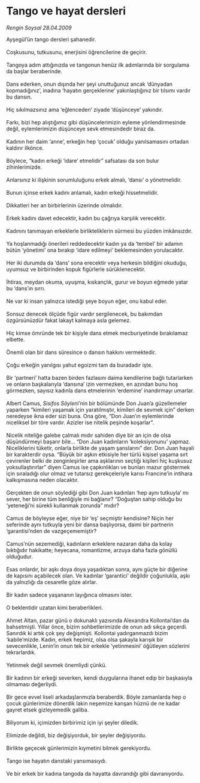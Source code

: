 # Tango ve hayat dersleri

*Rengin Soysal 28.04.2009*

<div class="taraf_structure_2col_1zq">
<div class="margen_n">



 <p>Ayşegül’ün tango dersleri şahanedir. <br/><br/>Coşkusunu, tutkusunu, enerjisini öğrencilerine de geçirir. <br/><br/>Tangoya adım attığınızda ve tangonun henüz ilk adımlarında bir sorgulama da başlar beraberinde. <br/><br/>Dans ederken, onun dışında her şeyi unuttuğunuz ancak ‘dünyadan kopmadığınız’, inadına ‘hayatın gerçeklerine’ yakınlaştığınız bir tılsımı vardır bu dansın. <br/><br/>Hiç sıkılmazsınız ama ‘eğlenceden’ ziyade ‘düşünceye’ yakındır. <br/><br/>Farkı, bizi hep alıştığımız gibi düşüncelerimizin eyleme yönlendirmesinde değil, eylemlerimizin düşünceye sevk etmesindedir biraz da. <br/><br/>Kadının her daim ‘anne’, erkeğin hep ‘çocuk’ olduğu yanılsamasını ortadan kaldırır ilkönce. <br/><br/>Böylece, “kadın erkeği ‘idare’ etmelidir” safsatası da son bulur zihinlerimizde. <br/><br/>Anlarsınız ki ilişkinin sorumluluğunu erkek almalı, ‘dansı’ o yönetmelidir. <br/><br/>Bunun içinse erkek kadını anlamalı, kadın erkeği hissetmelidir. <br/><br/>Dikkatleri her an birbirlerinin üzerinde olmalıdır. <br/><br/>Erkek kadını davet edecektir, kadın bu çağrıya karşılık verecektir. <br/><br/>Kadınını tanımayan erkeklerle birlikteliklerin sürmesi bu yüzden imkânsızdır. <br/><br/>Ya hoşlanmadığı önerileri reddedecektir kadın ya da ‘tembel’ bir adamın bütün ‘yönetimi’ ona bırakıp ‘idare edilmeyi’ beklemesinden yorulacaktır. <br/><br/>Her iki durumda da ‘dans’ sona erecektir veya herkesin bildiğini okuduğu, uyumsuz ve birbirinden kopuk figürlerle sürüklenecektir. <br/><br/>İhtiras, meydan okuma, uyuşma, kıskançlık, gurur ve boyun eğmede yatar bu ‘dans’ın sırrı. <br/><br/>Ne var ki insan yalnızca istediği şeye boyun eğer, onu kabul eder. <br/><br/>Sonsuz denecek ölçüde figür vardır sergilenecek, bu bakımdan özgürsünüzdür fakat lakayt kalmaya asla gelemez. <br/><br/>Hiç kimse ömründe tek bir kişiyle dans etmek mecburiyetinde bırakılamaz elbette. <br/><br/>Önemli olan bir dans süresince o dansın hakkını vermektedir. <br/><br/>Çoğu erkeğin yanılgısı yahut egoizmi tam da buradadır işte. <br/><br/>Bir ‘partneri’ hatta bazen birden fazlasını daima kendilerine bağlı tutarlarken ve onların başkalarıyla ‘dansına’ izin vermezken, en azından bunu hoş görmezken, sayısız kadınla dans etmelerinin ‘erdemine’ inandırmayı umarlar. <br/><br/>Albert Camus, <i>Sisifos Söylen</i>i’nin bir bölümünde Don Juan’a güzellemeler yaparken “kimileri yaşamak için yaratılmıştır, kimileri de sevmek için” derken neredeyse ikna eder sizi buna. Ona göre, “Don Juan’ın eylemlerinde niceliksel bir töre vardır. Azizler ise nitelik peşinde koşarlar”. <br/><br/>Nicelik niteliğe galebe çalmalı mıdır sahiden diye bir an için de olsa düşündürmeyi başarır bile... “Don Juan kadınların ‘koleksiyonunu’ yapmaz. Niceliklerini tüketir, onlarla birlikte de yaşam şanslarını” der. Don Juan hayali bir karakterdir oysa. “Büyük bir aşkın etkisiyle her türlü kişisel yaşama sırt çevirenler belki de zenginleşirler ama aşklarının seçtiği kişileri hiç kuşkusuz yoksullaştırırlar” diyen Camus ise çapkınlıkları ve bunları mazur göstermek için sıraladığı olur olmaz ve tutarsız gerekçeleriyle karısı Francine’in intihara kalkışmasına neden olacaktır. <br/><br/>Gerçekten de onun söylediği gibi Don Juan kadınları ‘hep aynı tutkuyla’ mı sever, her birine tüm benliğiyle mi bağlanır? “Doğuştan sahip olduğu bu ‘yeteneği’ni sürekli kullanmak zorunda” mıdır? <br/><br/>Camus de böyleyse eğer, niye bir ‘eş’ seçmiştir kendisine? Niçin her seferinde aynı tutkuyla yeni bir dansa başlıyorsa, daimi bir partnerin ‘garantisi’nden de vazgeçememiştir? <br/><br/>Camus’nün sezemediği, kadınların erkeklere nazaran daha da kolay bıktığıdır hakikatte; heyecana, romantizme, arzuya daha fazla gönüllü olduğudur. <br/><br/>Esas onlardır, bir aşkı doya doya yaşadıktan sonra, aynı güçte bir diğerine de kapısını açabilecek olan. Ve kadınlar ‘garantici’ değildir çoğunlukla, aşkı da yalnızlığı da cesaretle göze alırlar. <br/><br/>Bir kadın sadece yaşananın layığınca olmasını ister. <br/><br/>O beklentidir uzatan kimi beraberlikleri. <br/><br/>Ahmet Altan, pazar günü o dokunaklı yazısında Alexandra Kollontai’dan da bahsetmişti. Yıllar önce, bizim sohbetlerimizde de onun adı sıkça geçerdi. Sanırdık ki artık çok şey değişmişti. Kollontai yadırganmazdı bizim ‘kabile’mizde. Kadın, erkek hepimiz, olsa olsa şakayla karışık bir sevecenlikle, Lenin’in onun tek bir erkekle ‘yetinmesini’ öğütleyen sözlerini tekrarlardık. <br/><br/>Yetinmek değil sevmek önemliydi çünkü. <br/><br/>Bir kadının bir erkeği severken, kendi duygularına ihanet edip bir başkasıyla olmaması değerliydi. <br/><br/>Bir gece evvel liseli arkadaşlarımızla beraberdik. Böyle zamanlarda hep o çocuk günlerimize dönerdik lakin neşemize karışan hüznü de ne kadar gayret etsek gizleyemedik galiba. <br/><br/>Biliyorum ki, içimizden birbirimiz için iyi şeyler diledik. <br/><br/>Elimizde değildi, biz değişiyorduk, bir şeyler değişiyordu. <br/><br/>Birlikte geçecek günlerimizin kıymetini bilmek gerekiyordu. <br/><br/>Tango ise hayatın danstaki yansımasıydı. <br/><br/>Ve bir erkek bir kadına tangoda da hayatta davrandığı gibi davranıyordu.</p>

<br/>


<div id="taraf_not">
</div>

</div>


</div>
